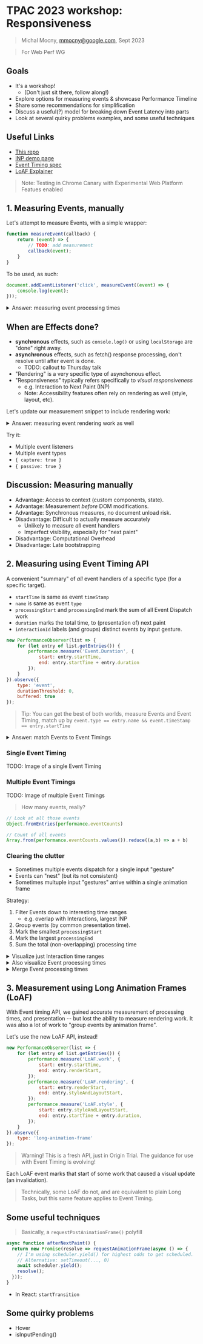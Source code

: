 # TPAC 2023 workshop: Responsiveness

> Michal Mocny, mmocny@google.com, Sept 2023

> For Web Perf WG

## Goals

- It's a workshop!
	- (Don't just sit there, follow along!)
- Explore options for measuring events & showcase Performance Timeline
- Share some recommendations for simplification
- Discuss a useful(?) model for breaking down Event Latency into parts
- Look at several quirky problems examples, and some useful techniques

## Useful Links

- [This repo](httpss://github.com/mmocny/tpac_2023_workshop_responsiveness)
- [INP demo page](https://inp-demo.glitch.me)
- [Event Timing spec](https://w3c.github.io/event-timing/)
- [LoAF Explainer](https://github.com/w3c/longtasks/blob/main/loaf-explainer.md)

> Note: Testing in Chrome Canary with Experimental Web Platform Featues enabled
## 1. Measuring Events, manually

Let's attempt to measure Events, with a simple wrapper:

```js
function measureEvent(callback) {
	return (event) => {
		// TODO: add measurement
		callback(event);
	}
}
```

To be used, as such:
```js
document.addEventListener('click', measureEvent((event) => {
	console.log(event);
}));
```

<details>
<summary>Answer: measuring event processing times</summary>

```js
function measureEvent(callback) {
	return (event) => {
		performance.measure('Event.InputDelay', {
			start: event.timeStamp,
			end: performance.now(),
		});

		const processingStart = performance.now();

		callback(event);

		performance.measure('Event.Processing', {
			start: processingStart,
			end: performance.now(),
		});
	}
}

function block(ms) {
	const target = performance.now() + ms;
	while (performance.now() < target);
}

for (let type of ['keydown','keyup','pointerdown','pointerup','click']) {
	document.addEventListener(type, measureEvent((event) => {
		console.log(event);
		block(20);
	}), { capture: true });
}
```
</details>

## When are Effects done?

- **synchronous** effects, such as `console.log()` or using `localStorage` are "done" right away.
- **asynchronous** effects, such as fetch() response processing, don't resolve until after event is done.
	- TODO: callout to Thursday talk
- "Rendering" is a very specific type of asynchonous effect.
- "Responsiveness" typically refers specifically to _visual responsiveness_
	- e.g. Interaction to Next Paint (INP)
	- Note: Accessibility features often rely on rendering as well (style, layout, etc).

Let's update our measurement snippet to include rendering work:

<details>
<summary>Answer: measuring event rendering work as well</summary>

```js
function measureEvent(callback) {
	return (event) => {
		performance.measure('Event.InputDelay', {
			start: event.timeStamp,
			end: performance.now(),
		});

		const processingStart = performance.now();

		callback(event);

		performance.measure('Event.Processing', {
			start: processingStart,
			end: performance.now(),
		});

		requestAnimationFrame(async () => {
			const renderStart = performance.now();

			try {
				// This option is measurably better in many scenarios
				await scheduler.yield();
				performance.measure('Event.Rendering', {
					start: renderStart,
					end: performance.now(),
				});
			} catch {
				// Fallback option
				setTimeout(() => {
					performance.measure('Event.Rendering', {
						start: renderStart,
						end: performance.now(),
					});
				}, 0);
			}
		});
	}
}

function block(ms) {
	const target = performance.now() + ms;
	while (performance.now() < target);
}


for (let type of ['keydown','keyup','pointerdown','pointerup','click']) {
	document.addEventListener(type, measureEvent((event) => {
		console.log(event);
		block(20);
	}), { capture: true });
}
```
</details>

Try it:
- Multiple event listeners
- Multiple event types
- `{ capture: true }`
- `{ passive: true }`

## Discussion: Measuring manually

- Advantage: Access to context (custom components, state).
- Advantage: Measurement *before* DOM modifications.
- Advantage: Synchronous measures, no document unload risk.
- Disadvantage: Difficult to actually measure accurately
	- Unlikely to measure *all* event handlers
	- Imperfect visibility, especially for "next paint"
- Disadvantage: Computational Overhead
- Disadvantage: Late bootstrapping

## 2. Measuring using Event Timing API

A convenient "summary" of *all* event handlers of a specific type (for a specific target).

- `startTime` is same as event `timeStamp`
- `name` is same as event `type`
- `processingStart` and `processingEnd` mark the sum of all Event Dispatch work
-  `duration` marks the total time, to (presentation of) next paint
- `interactionId` labels (and groups) distinct events by input gesture.

```js
new PerformanceObserver(list => {
	for (let entry of list.getEntries()) {
		performance.measure('Event.Duration', {
			start: entry.startTime,
			end: entry.startTime + entry.duration
		});
	}
}).observe({
	type: 'event',
	durationThreshold: 0,
	buffered: true
});
```

> Tip: You can get the best of both worlds, measure Events and Event Timing, match up by `event.type == entry.name && event.timeStamp == entry.startTime`

<details>
<summary>Answer: match Events to Event Timings</summary>

```js
const interestingEventTypes = [ 'pointerdown', 'pointerup', 'click', 'keydown', 'keypress', 'keyup'];
const eventData = Object.fromEntries(interestingEventTypes.map(type => [type, {}]));

for (let type of interestingEventTypes) {
	document.addEventListener(type, (event) => {
		// TODO: Do attribution however you like
		const nodeType = event.target.nodeName.toLowerCase();
		const nodeId = event.target.id;
		const nodeClasses = event.target.className.replace(/\s/g, '.');
		const targetSelector = `${nodeType}#${nodeId}.${nodeClasses}`;
		const data = {
			targetSelector,
			details: {
				state: "..."
			}
		};
		
		eventData[type][event.timeStamp] = data;
	});
}

new PerformanceObserver(list => {
    for (let entry of list.getEntries()) {
        if (!interestingEventTypes.includes(entry.name)) continue;

		try {
			const data = eventData[entry.name][entry.startTime];
			console.log('Matched event data to event entry', data, entry);
		} catch {
		}
    }
}).observe({
    type: 'event',
    durationThreshold: 0
});
```
</details>

### Single Event Timing
TODO: Image of a single Event Timing

### Multiple Event Timings
TODO: Image of multiple Event Timings

> How many events, really?

```js
// Look at all those events
Object.fromEntries(performance.eventCounts)

// Count of all events
Array.from(performance.eventCounts.values()).reduce((a,b) => a + b)
```

### Clearing the clutter

- Sometimes multiple events dispatch for a single input "gesture"
- Events can "nest" (but its not consistent)
- Sometimes multuple input "gestures" arrive within a single animation frame

Strategy:

1. Filter Events down to interesting time ranges
	- e.g. overlap with Interactions, largest INP
1. Group events (by common presentation time).
1. Mark the smallest `processingStart`
1. Mark the largest `processingEnd`
1. Sum the total (non-overlapping) processing time


<details>
<summary>Visualize just Interaction time ranges</summary>

```js
const interactionTimeRanges = [];

new PerformanceObserver(list => {
	for (let entry of list.getEntries()) {
		if (!entry.interactionId)
			continue;
		const renderTime = Math.max(entry.processingEnd, entry.startTime + entry.duration);

		// We only need to report the first interaction per presentation
		if (interactionTimeRanges.length > 0 && Math.abs(interactionTimeRanges.at(-1).end - renderTime) <= 8)
			continue;

		interactionTimeRanges.push({
			start: entry.startTime,
			end: renderTime
		});

		performance.measure('Interaction', interactionTimeRanges.at(-1));

	}
}).observe({
	type: 'event',
	durationThreshold: 0,
	buffered: true
});
```
</details>

<details>
<summary>Also visualize Event processing times</summary>

```js
const interactionTimeRanges = [];

new PerformanceObserver(list => {
	for (let entry of list.getEntries()) {
		if (entry.interactionId) {
			const renderTime = Math.max(entry.processingEnd, entry.startTime + entry.duration);

			// We only need to report the first interaction per presentation
			if (!(interactionTimeRanges.length > 0 && Math.abs(interactionTimeRanges.at(-1).end - renderTime) <= 8)) { 
				interactionTimeRanges.push({
					start: entry.startTime,
					end: renderTime,
					details: {
						processingTimes: []
					}
				});
			}
			performance.measure('Interaction', interactionTimeRanges.at(-1));
		}

		if (interactionTimeRanges.length == 0) continue;

		const currentInteraction = interactionTimeRanges.at(-1);

		if (entry.processingStart >= currentInteraction.start && entry.processingEnd <= currentInteraction.end) {
			currentInteraction.details.processingTimes.push({
				start: entry.processingStart,
				end: entry.processingEnd,
			})
			performance.measure('Event.Processing', currentInteraction.details.processingTimes.at(-1));
		}
	}
}).observe({
	type: 'event',
	durationThreshold: 0,
	buffered: true
});
```
</details>


<details>
<summary>Merge Event processing times</summary>

```js
const interactionTimeRanges = [];

new PerformanceObserver(list => {
	for (let entry of list.getEntries()) {
		if (entry.interactionId) {
			const renderTime = Math.max(entry.processingEnd, entry.startTime + entry.duration);

			// We only need to report the first interaction per presentation
			if (!(interactionTimeRanges.length > 0 && Math.abs(interactionTimeRanges.at(-1).end - renderTime) <= 8)) { 
				interactionTimeRanges.push({
					start: entry.startTime,
					end: renderTime,
					details: {
						processingTimes: []
					}
				});
			}
			performance.measure('Interaction', interactionTimeRanges.at(-1));
		}

		if (interactionTimeRanges.length == 0) continue;

		const currentInteraction = interactionTimeRanges.at(-1);

		if (entry.processingStart >= currentInteraction.start && entry.processingEnd <= currentInteraction.end) {
			currentInteraction.details.processingTimes.push({
				start: entry.processingStart,
				end: entry.processingEnd,
			})
		}
	}

	if (interactionTimeRanges.length == 0) return;
	const currentInteraction = interactionTimeRanges.at(-1);
	let totalProcessingTime = 0;
	let prevEnd = 0;
	for (let {start,end} of currentInteraction.details.processingTimes) {
		totalProcessingTime += end - Math.max(start, prevEnd);
		prevEnd = end;
	}
	const start = currentInteraction.details.processingTimes[0].start;
	const end = currentInteraction.details.processingTimes.at(-1).end;
	const percent = totalProcessingTime / (end-start) * 100;

	performance.measure(`Event.Processing [${percent.toFixed(1)}%]`, {
		start,
		end
	});
}).observe({
	type: 'event',
	durationThreshold: 0,
	buffered: true
});
```
</details>


## 3. Measurement using Long Animation Frames (LoAF)

With Event timing API, we gained accurate measurement of processing times, and presentation -- but lost the ability to measure rendering work.  It was also a lot of work to "group events by animation frame".

Let's use the new LoAF API, instead!

```js
new PerformanceObserver(list => {
	for (let entry of list.getEntries()) {
		performance.measure('LoAF.work', { 
			start: entry.startTime,
			end: entry.renderStart,
		});
		performance.measure('LoAF.rendering', {
			start: entry.renderStart,
			end: entry.styleAndLayoutStart,
		});
		performance.measure('LoAF.style', {
			start: entry.styleAndLayoutStart,
			end: entry.startTime + entry.duration,
		});
	}
}).observe({
	type: 'long-animation-frame'
});
```

> Warning! This is a fresh API, just in Origin Trial. The guidance for use with Event Timing is evolving!

Each LoAF event marks that start of some work that caused a visual update (an invalidation).

> Technically, some LoAF do not, and are equivalent to plain Long Tasks, but this same feature applies to Event Timing.

## Some useful techniques

> Basically, a `requestPostAnimationFrame()` polyfill

```js
async function afterNextPaint() {
  return new Promise(resolve => requestAnimationFrame(async () => {
    // I'm using scheduler.yield() for highest odds to get scheduled.
    // Alternative: setTimeout(..., 0)
    await scheduler.yield();
    resolve();
  }));
}
```

- In React: `startTransition`

## Some quirky problems

- Hover
- isInputPending()